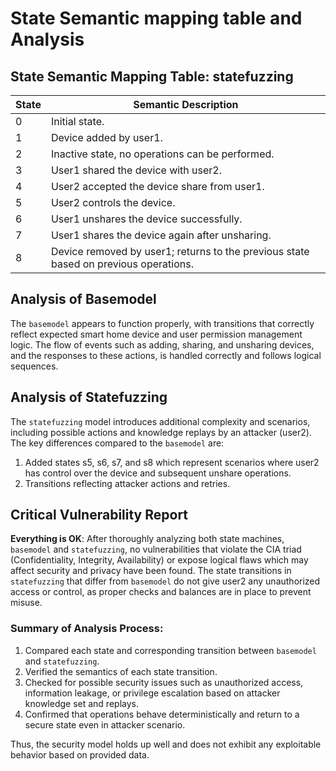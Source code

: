 # State Semantic mapping table and Analysis

## State Semantic Mapping Table: statefuzzing

State | Semantic Description
-----|---------
0 | Initial state.
1 | Device added by user1.
2 | Inactive state, no operations can be performed.
3 | User1 shared the device with user2.
4 | User2 accepted the device share from user1.
5 | User2 controls the device.
6 | User1 unshares the device successfully.
7 | User1 shares the device again after unsharing.
8 | Device removed by user1; returns to the previous state based on previous operations.

## Analysis of Basemodel

The `basemodel` appears to function properly, with transitions that correctly reflect expected smart home device and user permission management logic. The flow of events such as adding, sharing, and unsharing devices, and the responses to these actions, is handled correctly and follows logical sequences.

## Analysis of Statefuzzing

The `statefuzzing` model introduces additional complexity and scenarios, including possible actions and knowledge replays by an attacker (user2). The key differences compared to the `basemodel` are:

1. Added states s5, s6, s7, and s8 which represent scenarios where user2 has control over the device and subsequent unshare operations.
2. Transitions reflecting attacker actions and retries.

## Critical Vulnerability Report

**Everything is OK**: After thoroughly analyzing both state machines, `basemodel` and `statefuzzing`, no vulnerabilities that violate the CIA triad (Confidentiality, Integrity, Availability) or expose logical flaws which may affect security and privacy have been found. The state transitions in `statefuzzing` that differ from `basemodel` do not give user2 any unauthorized access or control, as proper checks and balances are in place to prevent misuse.

### Summary of Analysis Process:
1. Compared each state and corresponding transition between `basemodel` and `statefuzzing`.
2. Verified the semantics of each state transition.
3. Checked for possible security issues such as unauthorized access, information leakage, or privilege escalation based on attacker knowledge set and replays.
4. Confirmed that operations behave deterministically and return to a secure state even in attacker scenario.

Thus, the security model holds up well and does not exhibit any exploitable behavior based on provided data.